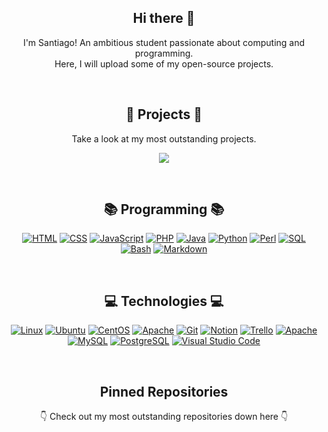 <p align="center">
  <h2 align="center">Hi there 👋</h2>
</p>

<p align="center">
  I'm Santiago! An ambitious student passionate about computing and programming.<br>
  Here, I will upload some of my open-source projects.
</p>

<br/>


<h2 align="center">🚀 Projects 🚀</h2>
<p align="center">Take a look at my most outstanding projects.</p>

<p align="center">
  <a href="https://github.com/casals-ar/proxy.casals.ar"><img src="https://img.shields.io/badge/proxy_list-blue"></a>
</p>

<br/>

<h2 align="center">📚 Programming 📚</h2>
<p align="center">
  <a href="#"><img alt="HTML" src="https://img.shields.io/badge/HTML-E34F26.svg?logo=html5&logoColor=white"></a>
  <a href="#"><img alt="CSS" src="https://img.shields.io/badge/CSS-1572B6.svg?logo=css3&logoColor=white"></a>
  <a href="#"><img alt="JavaScript" src="https://img.shields.io/badge/JavaScript-F7DF1E.svg?logo=javascript&logoColor=black"></a>
  <a href="#"><img alt="PHP" src="https://img.shields.io/badge/PHP-007ACC.svg?logo=php&logoColor=white"></a>
  <a href="#"><img alt="Java" src="https://custom-icon-badges.demolab.com/badge/Java-007396.svg?logo=java&logoColor=white"></a>
  <a href="#"><img alt="Python" src="https://img.shields.io/badge/Python-14354C.svg?logo=python&logoColor=white"></a>
  <a href="#"><img alt="Perl" src="https://custom-icon-badges.demolab.com/badge/Perl-940O4A.svg?logo=perl&logoColor=white"></a>
  <a href="#"><img alt="SQL" src="https://custom-icon-badges.demolab.com/badge/SQL-025E8C.svg?logo=database&logoColor=white"></a>
  <a href="#"><img alt="Bash" src="https://img.shields.io/badge/Bash-121011.svg?logo=gnu-bash&logoColor=white"></a>
  <a href="#"><img alt="Markdown" src="https://img.shields.io/badge/Markdown-000000.svg?logo=markdown&logoColor=white"></a>
</p>

<br/>

<h2 align="center">💻 Technologies 💻</h2>
<p align="center">
  <a href="#"><img alt="Linux" src="https://img.shields.io/badge/Linux-B15420.svg?logo=linux&logoColor=white"></a>
  <a href="#"><img alt="Ubuntu" src="https://img.shields.io/badge/Ubuntu-E95420.svg?logo=ubuntu&logoColor=white"></a>
  <a href="#"><img alt="CentOS" src="https://img.shields.io/badge/CentOS-A12301.svg?logo=centos&logoColor=white"></a>
  <a href="#"><img alt="Apache" src="https://img.shields.io/badge/Apache-D22128.svg?logo=apache&logoColor=white"></a>
  <a href="#"><img alt="Git" src="https://img.shields.io/badge/Git-F05033.svg?logo=git&logoColor=white"></a>
  <a href="#"><img alt="Notion" src="https://img.shields.io/badge/Notion-010101.svg?logo=notion&logoColor=white"></a>
  <a href="#"><img alt="Trello" src="https://img.shields.io/badge/Trello-0052CC.svg?logo=trello&logoColor=white"></a>
  <a href="#"><img alt="Apache" src="https://img.shields.io/badge/PHPMyAdmin-E99021.svg?logo=phpmyadmin&logoColor=white"></a>
  <a href="#"><img alt="MySQL" src="https://img.shields.io/badge/MySQL-F12390.svg?logo=mysql&logoColor=white"></a>
  <a href="#"><img alt="PostgreSQL" src="https://img.shields.io/badge/PostgreSQL-O94619.svg?logo=postgresql&logoColor=white"></a>
  <a href="#"><img alt="Visual Studio Code" src="https://img.shields.io/badge/Visual%20Studio%20Code-0078d7.svg?logo=visual-studio-code&logoColor=white"></a>
</p>

<br/>

<h2 align="center">Pinned Repositories</h2>
<p align="center">👇 Check out my most outstanding repositories down here 👇</p>
